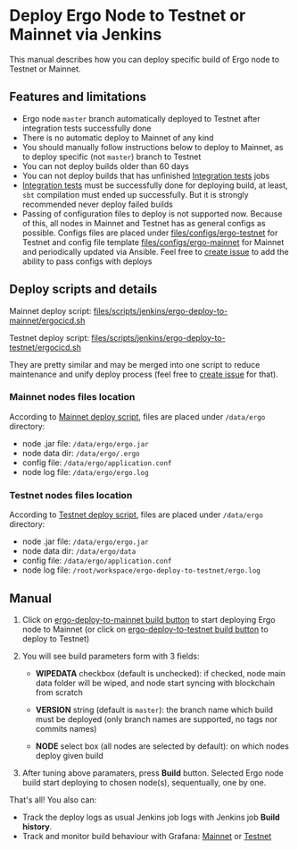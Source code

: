 Deploy Ergo Node to Testnet or Mainnet via Jenkins
==================================================

This manual describes how you can deploy specific build of Ergo node to Testnet or Mainnet.


## Features and limitations

- Ergo node `master` branch automatically deployed to Testnet after integration tests successfully done
- There is no automatic deploy to Mainnet of any kind
- You should manually follow instructions below to deploy to Mainnet, as to deploy specific (not `master`) branch to Testnet
- You can not deploy builds older than 60 days
- You can not deploy builds that has unfinished [Integration tests](https://jenkins.ergoplatform.com/job/ergo-it/) jobs
- [Integration tests](https://jenkins.ergoplatform.com/job/ergo-it/) must be successfully done for deploying build, at least, `sbt` compilation must ended up successfully. But it is strongly recommended never deploy failed builds
- Passing of configuration files to deploy is not supported now. Because of this, all nodes in Mainnet and Testnet has as general configs as possible. Configs files are placed under [files/configs/ergo-testnet](../files/configs/ergo-testnet) for Testnet and config file template [files/configs/ergo-mainnet](../files/configs/ergo-mainnet/application.conf.j2) for Mainnet and periodically updated via Ansible. Feel free to [create issue](https://github.com/ergoplatform/ansible/issues/new) to add the ability to pass configs with deploys


## Deploy scripts and details

Mainnet deploy script: [files/scripts/jenkins/ergo-deploy-to-mainnet/ergocicd.sh](../files/scripts/jenkins/ergo-deploy-to-mainnet/ergocicd.sh)

Testnet deploy script: [files/scripts/jenkins/ergo-deploy-to-testnet/ergocicd.sh](../files/scripts/jenkins/ergo-deploy-to-testnet/ergocicd.sh)

They are pretty similar and may be merged into one script to reduce maintenance and unify deploy process (feel free to [create issue](https://github.com/ergoplatform/ansible/issues/new) for that).


### Mainnet nodes files location

According to [Mainnet deploy script](../files/scripts/jenkins/ergo-deploy-to-mainnet/ergocicd.sh), files are placed under `/data/ergo` directory:

- node .jar file: `/data/ergo/ergo.jar`
- node data dir:  `/data/ergo/.ergo`
- config file:    `/data/ergo/application.conf`
- node log file:  `/data/ergo/ergo.log`


### Testnet nodes files location

According to [Testnet deploy script](../files/scripts/jenkins/ergo-deploy-to-testnet/ergocicd.sh), files are placed under `/data/ergo` directory:

- node .jar file: `/data/ergo/ergo.jar`
- node data dir:  `/data/ergo/data`
- config file:    `/data/ergo/application.conf`
- node log file:  `/root/workspace/ergo-deploy-to-testnet/ergo.log`


## Manual

1. Click on [ergo-deploy-to-mainnet build button](https://jenkins.ergoplatform.com/job/ergo-deploy-to-mainnet/build?delay=0sec) to start deploying Ergo node to Mainnet (or click on [ergo-deploy-to-testnet build button](https://jenkins.ergoplatform.com/job/ergo-deploy-to-testnet/build?delay=0sec) to deploy to Testnet)

2. You will see build parameters form with 3 fields:

    - **WIPEDATA** checkbox (default is unchecked): if checked, node main data folder will be wiped, and node start syncing with blockchain from scratch

    - **VERSION** string (default is `master`): the branch name which build must be deployed (only branch names are supported, no tags nor commits names)

    - **NODE** select box (all nodes are selected by default): on which nodes deploy given build

3. After tuning above paramaters, press **Build** button. Selected Ergo node build start deploying to chosen node(s), sequentually, one by one.

That's all! You also can:

- Track the deploy logs as usual Jenkins job logs with Jenkins job **Build history**.
- Track and monitor build behaviour with Grafana: [Mainnet](https://grafana.ergoplatform.com/d/OwXtQiNZz) or [Testnet](https://grafana.ergoplatform.com/d/000000001)
